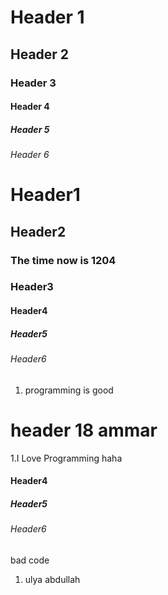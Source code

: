 # Header 1
## Header 2
### Header 3
#### Header 4
##### Header 5
###### Header 6

# Header1
## Header2
### The time now is 1204
### Header3
#### Header4
##### Header5
###### Header6

1. programming is good

# header 18 ammar

1.I Love Programming haha

#### Header4
##### Header5
###### Header6

bad code
1. ulya abdullah
